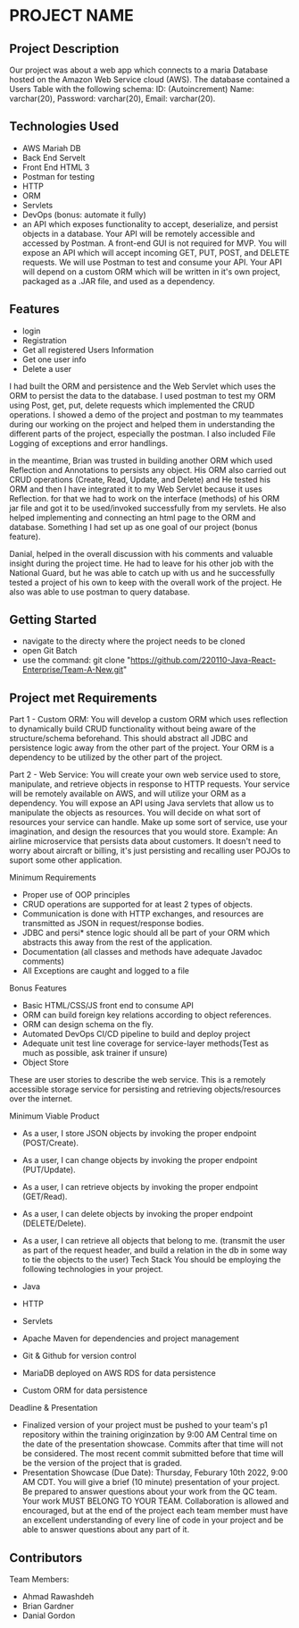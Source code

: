 # PROJECT NAME

## Project Description

Our project was about a web app which connects to a maria Database hosted on the Amazon Web Service cloud (AWS). 
The database contained a Users Table with the following schema:
ID: (Autoincrement)
Name: varchar(20),
Password: varchar(20),
Email: varchar(20).

## Technologies Used

* AWS Mariah DB 
* Back End Servelt 
* Front End HTML 3 
* Postman for testing
* HTTP
* ORM
* Servlets
* DevOps (bonus: automate it fully)
* an API which exposes functionality to accept, deserialize, and persist objects in a database. Your API will be remotely accessible and accessed by Postman. A front-end GUI is not required for MVP. You will expose an API which will accept incoming GET, PUT, POST, and DELETE requests. We will use Postman to test and consume your API. Your API will depend on a custom ORM which will be written in it's own project, packaged as a .JAR file, and used as a dependency.


## Features

* login
* Registration
* Get all registered Users Information
* Get one user info
* Delete a user


I had built the ORM and persistence and the Web Servlet which uses the ORM to persist the data to the database. 
I used postman to test my ORM using Post, get, put, delete requests which implemented the CRUD operations. 
I showed a demo of the project and postman to my teammates during our working on the project and helped them in understanding the different parts of the project, especially the postman. 
I also included File Logging of exceptions and error handlings. 

in the meantime, Brian was trusted in building another ORM which used Reflection and Annotations to persists any object. 
His ORM also carried out CRUD operations (Create, Read, Update, and Delete) and He tested his ORM and then I have integrated it to my Web Servlet because it uses Reflection. 
for that we had to work on the interface (methods) of his ORM jar file and got it to be used/invoked successfully from my servlets. 
He also helped implementing and connecting an html page to the ORM and database. Something I had set up as one goal of our project (bonus feature). 

Danial, helped in the overall discussion with his comments and valuable insight during the project time. He had to leave for his other job with the National Guard, 
but he was able to catch up with us and he successfully tested a project of his own to keep with the overall work of the project. 
He also was able to use postman to query database.  

## Getting Started
   
* navigate to the directy where the project needs to be cloned
* open Git Batch
* use the command: git clone "https://github.com/220110-Java-React-Enterprise/Team-A-New.git"

## Project met Requirements

Part 1 - Custom ORM:
You will develop a custom ORM which uses reflection to dynamically build CRUD functionality without being aware of the structure/schema beforehand. This should abstract all JDBC and persistence logic away from the other part of the project. Your ORM is a dependency to be utilized by the other part of the project.

Part 2 - Web Service:
You will create your own web service used to store, manipulate, and retrieve objects in response to HTTP requests. Your service will be remotely available on AWS, and will utilize your ORM as a dependency. You will expose an API using Java servlets that allow us to manipulate the objects as resources. You will decide on what sort of resources your service can handle. Make up some sort of service, use your imagination, and design the resources that you would store. Example: An airline microservice that persists data about customers. It doesn't need to worry about aircraft or billing, it's just persisting and recalling user POJOs to suport some other application.

Minimum Requirements
* Proper use of OOP principles
* CRUD operations are supported for at least 2 types of objects.
* Communication is done with HTTP exchanges, and resources are transmitted as JSON in request/response bodies.
* JDBC and persi* stence logic should all be part of your ORM which abstracts this away from the rest of the application.
* Documentation (all classes and methods have adequate Javadoc comments)
* All Exceptions are caught and logged to a file
 
 Bonus Features
* Basic HTML/CSS/JS front end to consume API
* ORM can build foreign key relations according to object references.
* ORM can design schema on the fly.
* Automated DevOps CI/CD pipeline to build and deploy project
* Adequate unit test line coverage for service-layer methods(Test as much as possible, ask trainer if unsure)
* Object Store

These are user stories to describe the web service. This is a remotely accessible storage service for persisting and retrieving objects/resources over the internet.

Minimum Viable Product
* As a user, I store JSON objects by invoking the proper endpoint (POST/Create).
* As a user, I can change objects by invoking the proper endpoint (PUT/Update).
* As a user, I can retrieve objects by invoking the proper endpoint (GET/Read).
* As a user, I can delete objects by invoking the proper endpoint (DELETE/Delete).
* As a user, I can retrieve all objects that belong to me. (transmit the user as part of the request header, and build a relation in the db in some way to tie the objects to the user)
Tech Stack
You should be employing the following technologies in your project.

* Java 
* HTTP
* Servlets
* Apache Maven for dependencies and project management
* Git & Github for version control
* MariaDB deployed on AWS RDS for data persistence
* Custom ORM for data persistence

Deadline & Presentation
* Finalized version of your project must be pushed to your team's p1 repository within the training originzation by 9:00 AM Central time on the date of the presentation showcase. Commits after that time will not be considered. The most recent commit submitted before that time will be the version of the project that is graded.
* Presentation Showcase (Due Date): Thursday, Feburary 10th 2022, 9:00 AM CDT.
You will give a brief (10 minute) presentation of your project. Be prepared to answer questions about your work from the QC team.
Your work MUST BELONG TO YOUR TEAM. Collaboration is allowed and encouraged, but at the end of the project each team member must have an excellent understanding of every line of code in your project and be able to answer questions about any part of it.


## Contributors

Team Members: 
  * Ahmad Rawashdeh
  * Brian Gardner 
  * Danial Gordon
  

